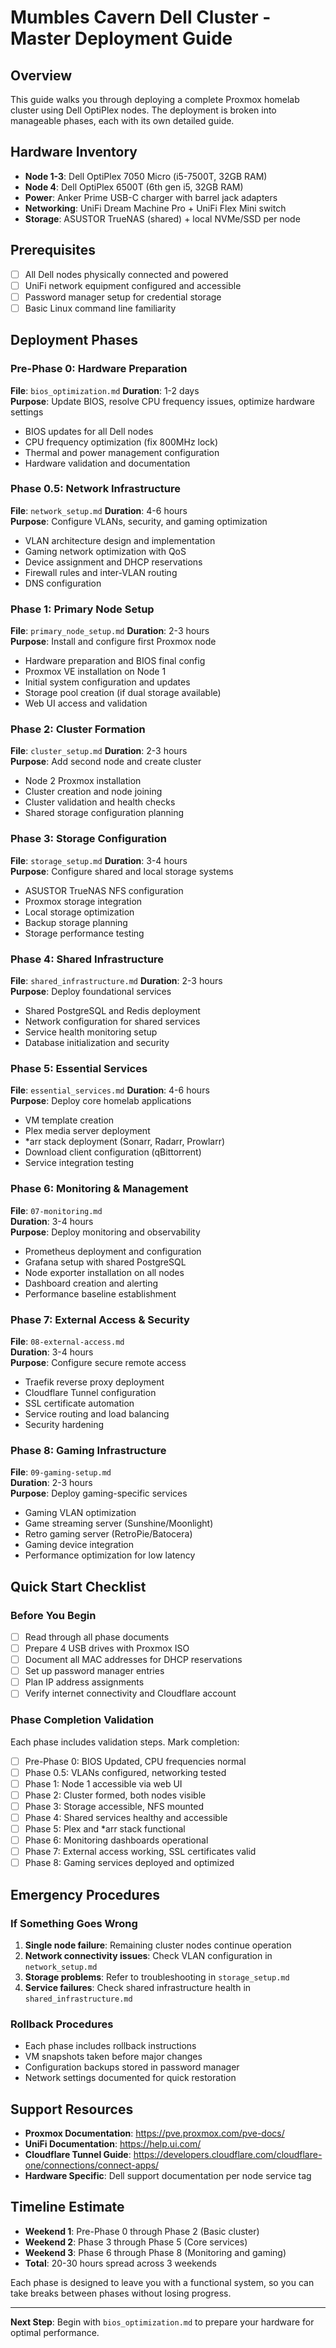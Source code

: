 # Mumbles Cavern Dell Cluster - Master Deployment Guide

## Overview
This guide walks you through deploying a complete Proxmox homelab cluster using Dell OptiPlex nodes. The deployment is broken into manageable phases, each with its own detailed guide.

## Hardware Inventory
- **Node 1-3**: Dell OptiPlex 7050 Micro (i5-7500T, 32GB RAM)
- **Node 4**: Dell OptiPlex 6500T (6th gen i5, 32GB RAM)
- **Power**: Anker Prime USB-C charger with barrel jack adapters
- **Networking**: UniFi Dream Machine Pro + UniFi Flex Mini switch
- **Storage**: ASUSTOR TrueNAS (shared) + local NVMe/SSD per node

## Prerequisites
- [ ] All Dell nodes physically connected and powered
- [ ] UniFi network equipment configured and accessible
- [ ] Password manager setup for credential storage
- [ ] Basic Linux command line familiarity

## Deployment Phases

### Pre-Phase 0: Hardware Preparation
**File**: `bios_optimization.md`
**Duration**: 1-2 days  
**Purpose**: Update BIOS, resolve CPU frequency issues, optimize hardware settings
- BIOS updates for all Dell nodes
- CPU frequency optimization (fix 800MHz lock)
- Thermal and power management configuration
- Hardware validation and documentation

### Phase 0.5: Network Infrastructure
**File**: `network_setup.md`
**Duration**: 4-6 hours  
**Purpose**: Configure VLANs, security, and gaming optimization
- VLAN architecture design and implementation
- Gaming network optimization with QoS
- Device assignment and DHCP reservations
- Firewall rules and inter-VLAN routing
- DNS configuration

### Phase 1: Primary Node Setup
**File**: `primary_node_setup.md`
**Duration**: 2-3 hours  
**Purpose**: Install and configure first Proxmox node
- Hardware preparation and BIOS final config
- Proxmox VE installation on Node 1
- Initial system configuration and updates
- Storage pool creation (if dual storage available)
- Web UI access and validation

### Phase 2: Cluster Formation
**File**: `cluster_setup.md`
**Duration**: 2-3 hours  
**Purpose**: Add second node and create cluster
- Node 2 Proxmox installation
- Cluster creation and node joining
- Cluster validation and health checks
- Shared storage configuration planning

### Phase 3: Storage Configuration
**File**: `storage_setup.md`
**Duration**: 3-4 hours  
**Purpose**: Configure shared and local storage systems
- ASUSTOR TrueNAS NFS configuration
- Proxmox storage integration
- Local storage optimization
- Backup storage planning
- Storage performance testing

### Phase 4: Shared Infrastructure
**File**: `shared_infrastructure.md`
**Duration**: 2-3 hours  
**Purpose**: Deploy foundational services
- Shared PostgreSQL and Redis deployment
- Network configuration for shared services
- Service health monitoring setup
- Database initialization and security

### Phase 5: Essential Services
**File**: `essential_services.md`
**Duration**: 4-6 hours  
**Purpose**: Deploy core homelab applications
- VM template creation
- Plex media server deployment
- *arr stack deployment (Sonarr, Radarr, Prowlarr)
- Download client configuration (qBittorrent)
- Service integration testing

### Phase 6: Monitoring & Management
**File**: `07-monitoring.md`  
**Duration**: 3-4 hours  
**Purpose**: Deploy monitoring and observability
- Prometheus deployment and configuration
- Grafana setup with shared PostgreSQL
- Node exporter installation on all nodes
- Dashboard creation and alerting
- Performance baseline establishment

### Phase 7: External Access & Security
**File**: `08-external-access.md`  
**Duration**: 3-4 hours  
**Purpose**: Configure secure remote access
- Traefik reverse proxy deployment
- Cloudflare Tunnel configuration
- SSL certificate automation
- Service routing and load balancing
- Security hardening

### Phase 8: Gaming Infrastructure
**File**: `09-gaming-setup.md`  
**Duration**: 2-3 hours  
**Purpose**: Deploy gaming-specific services
- Gaming VLAN optimization
- Game streaming server (Sunshine/Moonlight)
- Retro gaming server (RetroPie/Batocera)
- Gaming device integration
- Performance optimization for low latency

## Quick Start Checklist

### Before You Begin
- [ ] Read through all phase documents
- [ ] Prepare 4 USB drives with Proxmox ISO
- [ ] Document all MAC addresses for DHCP reservations
- [ ] Set up password manager entries
- [ ] Plan IP address assignments
- [ ] Verify internet connectivity and Cloudflare account

### Phase Completion Validation
Each phase includes validation steps. Mark completion:
- [ ] Pre-Phase 0: BIOS Updated, CPU frequencies normal
- [ ] Phase 0.5: VLANs configured, networking tested
- [ ] Phase 1: Node 1 accessible via web UI
- [ ] Phase 2: Cluster formed, both nodes visible
- [ ] Phase 3: Storage accessible, NFS mounted
- [ ] Phase 4: Shared services healthy and accessible
- [ ] Phase 5: Plex and *arr stack functional
- [ ] Phase 6: Monitoring dashboards operational
- [ ] Phase 7: External access working, SSL certificates valid
- [ ] Phase 8: Gaming services deployed and optimized

## Emergency Procedures

### If Something Goes Wrong
1. **Single node failure**: Remaining cluster nodes continue operation
2. **Network connectivity issues**: Check VLAN configuration in `network_setup.md`
3. **Storage problems**: Refer to troubleshooting in `storage_setup.md`
4. **Service failures**: Check shared infrastructure health in `shared_infrastructure.md`

### Rollback Procedures
- Each phase includes rollback instructions
- VM snapshots taken before major changes
- Configuration backups stored in password manager
- Network settings documented for quick restoration

## Support Resources
- **Proxmox Documentation**: https://pve.proxmox.com/pve-docs/
- **UniFi Documentation**: https://help.ui.com/
- **Cloudflare Tunnel Guide**: https://developers.cloudflare.com/cloudflare-one/connections/connect-apps/
- **Hardware Specific**: Dell support documentation per node service tag

## Timeline Estimate
- **Weekend 1**: Pre-Phase 0 through Phase 2 (Basic cluster)
- **Weekend 2**: Phase 3 through Phase 5 (Core services)
- **Weekend 3**: Phase 6 through Phase 8 (Monitoring and gaming)
- **Total**: 20-30 hours spread across 3 weekends

Each phase is designed to leave you with a functional system, so you can take breaks between phases without losing progress.

---

**Next Step**: Begin with `bios_optimization.md` to prepare your hardware for optimal performance.
